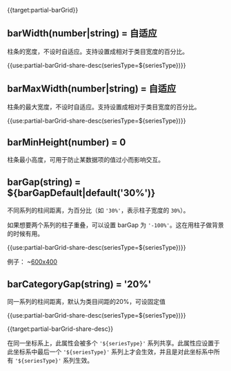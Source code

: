 {{target:partial-barGrid}}

## barWidth(number|string) = 自适应
柱条的宽度，不设时自适应。支持设置成相对于类目宽度的百分比。

{{use:partial-barGrid-share-desc(seriesType=${seriesType})}}

## barMaxWidth(number|string) = 自适应
柱条的最大宽度，不设时自适应。支持设置成相对于类目宽度的百分比。

{{use:partial-barGrid-share-desc(seriesType=${seriesType})}}

## barMinHeight(number) = 0
柱条最小高度，可用于防止某数据项的值过小而影响交互。

## barGap(string) = ${barGapDefault|default('30%')}
不同系列的柱间距离，为百分比（如 `'30%'`，表示柱子宽度的 `30%`）。

如果想要两个系列的柱子重叠，可以设置 barGap 为 `'-100%'`。这在用柱子做背景的时候有用。

{{use:partial-barGrid-share-desc(seriesType=${seriesType})}}

例子：
~[600x400](${galleryViewPath}doc-example/barGrid-barGap&reset=1&edit=1)

## barCategoryGap(string) = '20%'
同一系列的柱间距离，默认为类目间距的20%，可设固定值

{{use:partial-barGrid-share-desc(seriesType=${seriesType})}}





{{target:partial-barGrid-share-desc}}

在同一坐标系上，此属性会被多个 `'${seriesType}'` 系列共享。此属性应设置于此坐标系中最后一个 `'${seriesType}'` 系列上才会生效，并且是对此坐标系中所有 `'${seriesType}'` 系列生效。
